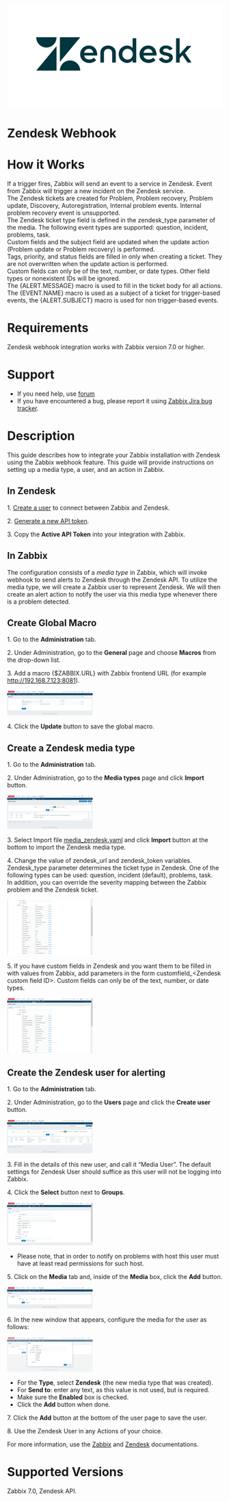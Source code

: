 
![](images/zendesk_logo.png?raw=true) 
# Zendesk Webhook
# How it Works
If a trigger fires, Zabbix will send an event to a service in Zendesk. Event from Zabbix will trigger a new incident on the Zendesk service.  
The Zendesk tickets are created for Problem, Problem recovery, Problem update, Discovery, Autoregistration, Internal problem events. Internal problem recovery event is unsupported.  
The Zendesk ticket type field is defined in the zendesk_type parameter of the media. The following event types are supported: question, incident, problems, task.  
Custom fields and the subject field are updated when the update action (Problem update or Problem recovery) is performed.  
Tags, priority, and status fields are filled in only when creating a ticket. They are not overwritten when the update action is performed.  
Custom fields can only be of the text, number, or date types. Other field types or nonexistent IDs will be ignored.  
The {ALERT.MESSAGE} macro is used to fill in the ticket body for all actions.  
The {EVENT.NAME} macro is used as a subject of a ticket for trigger-based events, the {ALERT.SUBJECT} macro is used for non trigger-based events.  

# Requirements
Zendesk webhook integration works with Zabbix version 7.0 or higher.
# Support
* If you need help, use [forum](https://www.zabbix.com/forum/zabbix-suggestions-and-feedback/) 
* If you have encountered a bug, please report it using [Zabbix Jira bug tracker](https://support.zabbix.com/).
# Description
This guide describes how to integrate your Zabbix installation with Zendesk using the Zabbix webhook feature. This guide will provide instructions on setting up a media type, a user, and an action in Zabbix.

## In Zendesk

1\. [Create a user](https://support.zendesk.com/hc/en-us/articles/203690886-Adding-and-managing-end-users) to connect between Zabbix and Zendesk.

2\. [Generate a new API token](https://support.zendesk.com/hc/en-us/articles/226022787-Generating-a-new-API-token-).

3\. Copy the **Active API Token** into your integration with Zabbix.

## In Zabbix

The configuration consists of a _media type_ in Zabbix, which will invoke webhook to send alerts to Zendesk through the Zendesk API. To utilize the media type, we will create a Zabbix user to represent Zendesk. We will then create an alert action to notify the user via this media type whenever there is a problem detected.

## Create Global Macro

1\. Go to the **Administration** tab.

2\. Under Administration, go to the **General** page and choose **Macros** from the drop-down list.

3\. Add a macro {$ZABBIX.URL} with Zabbix frontend URL (for example http://192.168.7.123:8081).

[![](images/tn_6.png?raw=true)](images/6.png)

4\. Click the **Update** button to save the global macro.

## Create a Zendesk media type

1\. Go to the **Administration** tab.

2\. Under Administration, go to the **Media types** page and click **Import** button.

[![](images/tn_7.png?raw=true)](images/7.png)

3\. Select Import file [media_zendesk.yaml](media_zendesk.yaml) and click **Import** button at the bottom to import the Zendesk media type.

4\. Change the value of zendesk_url and zendesk_token variables. Zendesk_type parameter determines the ticket type in Zendesk. One of the following types can be used: question, incident (default), problems, task.  
In addition, you can override the severity mapping between the Zabbix problem and the Zendesk ticket.  

[![](images/tn_8.png?raw=true)](images/8.png)

5\. If you have custom fields in Zendesk and you want them to be filled in with values from Zabbix, add parameters in the form customfield_\<Zendesk custom field ID\>. Custom fields can only be of the text, number, or date types.

[![](images/tn_13.png?raw=true)](images/13.png)

## Create the Zendesk user for alerting

1\. Go to the **Administration** tab.

2\. Under Administration, go to the **Users** page and click the **Create user** button.

[![](images/tn_9.png?raw=true)](images/9.png)

3\. Fill in the details of this new user, and call it “Media User”. The default settings for Zendesk User should suffice as this user will not be logging into Zabbix.

4\. Click the **Select** button next to **Groups**.

[![](images/tn_10.png?raw=true)](images/10.png)

* Please note, that in order to notify on problems with host this user must have at least read permissions for such host.

5\. Click on the **Media** tab and, inside of the **Media** box, click the **Add** button.

[![](images/tn_11.png?raw=true)](images/11.png)

6\. In the new window that appears, configure the media for the user as follows:

[![](images/tn_12.png?raw=true)](images/12.png)

* For the **Type**, select **Zendesk** (the new media type that was created).
* For **Send to**: enter any text, as this value is not used, but is required.
* Make sure the **Enabled** box is checked.
* Click the **Add** button when done.

7\. Click the **Add** button at the bottom of the user page to save the user.

8\. Use the Zendesk User in any Actions of your choice.

For more information, use the [Zabbix](https://www.zabbix.com/documentation/7.0/manual/config/notifications) and [Zendesk](https://developer.zendesk.com/rest_api/docs/support/tickets) documentations.

# Supported Versions

Zabbix 7.0, Zendesk API.
